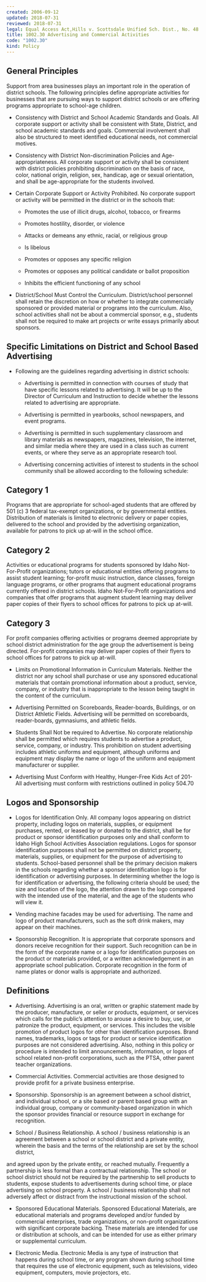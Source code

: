 ```yaml
---
created: 2006-09-12
updated: 2018-07-31
reviewed: 2018-07-31
legal: Equal Access Act,Hills v. Scottsdale Unified Sch. Dist., No. 48
title: 1002.30 Advertising and Commercial Activities
code: "1002.30"
kind: Policy
---
```


## General Principles

Support from area businesses plays an important role in the operation of district schools. The following principles define appropriate activities for businesses that are pursuing ways to support district schools or are offering programs appropriate to school-age children.

- Consistency with District and School Academic Standards and Goals. All corporate support or activity shall be consistent with State, District, and school academic standards and goals. Commercial involvement shall also be structured to meet identified educational needs, not commercial motives.

- Consistency with District Non-discrimination Policies and Age-appropriateness. All corporate support or activity shall be consistent with district policies prohibiting discrimination on the basis of race, color, national origin, religion, sex, handicap, age or sexual orientation, and shall be age-appropriate for the students involved.

- Certain Corporate Support or Activity Prohibited. No corporate support or activity will be permitted in the district or in the schools that:

    - Promotes the use of illicit drugs, alcohol, tobacco, or firearms

    - Promotes hostility, disorder, or violence

    - Attacks or demeans any ethnic, racial, or religious group

    - Is libelous

    - Promotes or opposes any specific religion

    - Promotes or opposes any political candidate or ballot proposition

    - Inhibits the efficient functioning of any school

- District/School Must Control the Curriculum. District/school personnel shall retain the discretion on how or whether to integrate commercially sponsored or provided material or programs into the curriculum. Also, school activities shall not be about a commercial sponsor, e.g., students shall not be required to make art projects or write essays primarily about sponsors.

## Specific Limitations on District and School Based Advertising

- Following are the guidelines regarding advertising in district schools:

    - Advertising is permitted in connection with courses of study that have specific lessons related to     advertising. It will be up to the Director of Curriculum and Instruction to decide whether the lessons     related to advertising are appropriate.

    - Advertising is permitted in yearbooks, school newspapers, and event programs.

    - Advertising is permitted in such supplementary classroom and library materials as newspapers,     magazines, television, the internet, and similar media where they are used in a class such as current     events, or where they serve as an appropriate research tool.

    - Advertising concerning activities of interest to students in the school community shall be allowed     according to the following schedule:

## Category 1

Programs that are appropriate for school-aged students that are offered by 501 (c) 3 federal tax-exempt organizations, or by governmental entities. Distribution of materials is limited to electronic delivery or paper copies, delivered to the school and provided by the advertising organization, available for patrons to pick up at-will in the school office.

## Category 2

Activities or educational programs for students sponsored by Idaho Not-For-Profit organizations; tutors or educational entities offering programs to assist student learning; for-profit music instruction, dance classes, foreign language programs, or other programs that augment educational programs currently offered in district schools. Idaho Not-For-Profit organizations and companies that offer programs that augment student learning may deliver paper copies of their flyers to school offices for patrons to pick up at-will.

## Category 3

For profit companies offering activities or programs deemed appropriate by school district administration for the age group the advertisement is being directed. For-profit companies may deliver paper copies of their flyers to school offices for patrons to pick up at-will.

- Limits on Promotional Information in Curriculum Materials. Neither the district nor any school shall purchase or use any sponsored educational materials that contain promotional information about a product, service, company, or industry that is inappropriate to the lesson being taught in the content of the curriculum.

- Advertising Permitted on Scoreboards, Reader-boards, Buildings, or on District Athletic Fields. Advertising will be permitted on scoreboards, reader-boards, gymnasiums, and athletic fields.

- Students Shall Not be required to Advertise. No corporate relationship shall be permitted which requires students to advertise a product, service, company, or industry. This prohibition on student advertising includes athletic uniforms and equipment, although uniforms and equipment may display the name or logo of the uniform and equipment manufacturer or supplier.

- Advertising Must Conform with Healthy, Hunger-Free Kids Act of 201- All advertising must conform with restrictions outlined in policy 504.70

## Logos and Sponsorship

- Logos for Identification Only. All company logos appearing on district property, including logos on materials, supplies, or equipment purchases, rented, or leased by or donated to the district, shall be for product or sponsor identification purposes only and shall conform to Idaho High School Activities Association regulations. Logos for sponsor identification purposes shall not be permitted on district property, materials, supplies, or equipment for the purpose of advertising to students. School-based personnel shall be the primary decision makers in the schools regarding whether a sponsor identification logo is for identification or advertising purposes. In determining whether the logo is for identification or advertising, the following criteria should be used; the size and location of the logo, the attention drawn to the logo compared with the intended use of the material, and the age of the students who will view it.

- Vending machine facades may be used for advertising. The name and logo of product manufacturers, such as the soft drink makers, may appear on their machines.

- Sponsorship Recognition. It is appropriate that corporate sponsors and donors receive recognition for their support. Such recognition can be in the form of the corporate name or a logo for identification purposes on the product or materials provided, or a written acknowledgement in an appropriate school publication. Corporate recognition in the form of name plates or donor walls is appropriate and authorized.

## Definitions

- Advertising. Advertising is an oral, written or graphic statement made by the producer, manufacture, or seller or products, equipment, or services which calls for the public’s attention to arouse a desire to buy, use, or patronize the product, equipment, or services. This includes the visible promotion of product logos for other than identification purposes. Brand names, trademarks, logos or tags for product or service identification purposes are not considered advertising. Also, nothing in this policy or procedure is intended to limit announcements, information, or logos of school related non-profit corporations, such as the PTSA, other parent teacher organizations.

- Commercial Activities. Commercial activities are those designed to provide profit for a private business enterprise.

- Sponsorship. Sponsorship is an agreement between a school district, and individual school, or a site based or parent based group with an individual group, company or community-based organization in which the sponsor provides financial or resource support in exchange for recognition.

- School / Business Relationship. A school / business relationship is an agreement between a school or school district and a private entity, wherein the basis and the terms of the relationship are set by the school district,

and agreed upon by the private entity, or reached mutually. Frequently a partnership is less formal than a contractual relationship. The school or school district should not be required by the partnership to sell products to students, expose students to advertisements during school time, or place advertising on school property. A school / business relationship shall not adversely affect or distract from the instructional mission of the school.

- Sponsored Educational Materials. Sponsored Educational Materials, are educational materials and programs developed and/or funded by commercial enterprises, trade organizations, or non-profit organizations with significant corporate backing. These materials are intended for use or distribution at schools, and can be intended for use as either primary or supplemental curriculum.

- Electronic Media. Electronic Media is any type of instruction that happens during school time, or any program shown during school time that requires the use of electronic equipment, such as televisions, video equipment, computers, movie projectors, etc.
